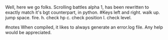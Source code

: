 Well, here we go folks. Scrolling battles alpha 1, has been rewritten to exactly match it's bgt counterpart, in python.
#Keys
left and right. walk
up. jump
space. fire.
h. check hp
c. check position
l. check level.

#notes
When compiled, it likes to always generate an error.log file. Any help would be appreciated.